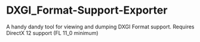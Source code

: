 # DXGI_Format-Support-Exporter
 A handy dandy tool for viewing and dumping DXGI Format support. Requires DirectX 12 support (FL 11_0 minimum)
